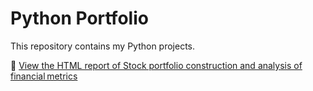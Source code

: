 # Python Portfolio

This repository contains my Python projects.

🔗 [View the HTML report of Stock portfolio construction and analysis of financial metrics](https://github.com/mathildemortier/Python-Projects/blob/main/Stock%20portfolio%20construction%20and%20analysis%20of%20financial%20metrics.html)
